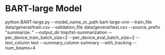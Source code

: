 # BART-large Model


python BART-large.py    --model_name_or_path bart-large-cnn    --train_file data/general/train.csv    --validation_file data/general/test.csv    --source_prefix "summarize: "    --output_dir tmp/tst-summarization --per_device_train_batch_size=2    --per_device_eval_batch_size=2    --text_column text    --summary_column summary    --with_tracking    --num_beams=4   
